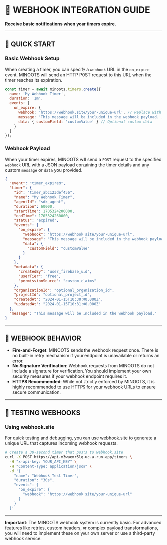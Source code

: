 # 🔔 WEBHOOK INTEGRATION GUIDE

**Receive basic notifications when your timers expire.**

---

## 🚀 QUICK START

### Basic Webhook Setup
When creating a timer, you can specify a `webhook` URL in the `on_expire` event. MINOOTS will send an HTTP POST request to this URL when the timer reaches its expiration.

```javascript
const timer = await minoots.timers.create({
  name: 'My Webhook Timer',
  duration: '1m',
  events: {
    on_expire: {
      webhook: 'https://webhook.site/your-unique-url', // Replace with your endpoint
      message: 'This message will be included in the webhook payload.',
      data: { customField: 'customValue' } // Optional custom data
    }
  }
});
```

### Webhook Payload
When your timer expires, MINOOTS will send a `POST` request to the specified `webhook` URL with a JSON payload containing the timer details and any custom `message` or `data` you provided.

```json
{
  "event": "timer_expired",
  "timer": {
    "id": "timer_abc123def456",
    "name": "My Webhook Timer",
    "agentId": "sdk_agent",
    "duration": 60000,
    "startTime": 1705324200000,
    "endTime": 1705324260000,
    "status": "expired",
    "events": {
      "on_expire": {
        "webhook": "https://webhook.site/your-unique-url",
        "message": "This message will be included in the webhook payload.",
        "data": {
          "customField": "customValue"
        }
      }
    },
    "metadata": {
      "createdBy": "user_firebase_uid",
      "userTier": "free",
      "permissionSource": "custom_claims"
    },
    "organizationId": "optional_organization_id",
    "projectId": "optional_project_id",
    "createdAt": "2024-01-15T10:30:00.000Z",
    "updatedAt": "2024-01-15T10:31:00.000Z"
  },
  "message": "This message will be included in the webhook payload."
}
```

---

## 🎯 WEBHOOK BEHAVIOR

*   **Fire-and-Forget**: MINOOTS sends the webhook request once. There is no built-in retry mechanism if your endpoint is unavailable or returns an error.
*   **No Signature Verification**: Webhook requests from MINOOTS do not include a signature for verification. You should implement your own security measures if your webhook endpoint requires it.
*   **HTTPS Recommended**: While not strictly enforced by MINOOTS, it is highly recommended to use HTTPS for your webhook URLs to ensure secure communication.

---

## 🧪 TESTING WEBHOOKS

### Using webhook.site
For quick testing and debugging, you can use [webhook.site](https://webhook.site) to generate a unique URL that captures incoming webhook requests.

```bash
# Create a 30-second timer that posts to webhook.site
curl -X POST https://api-m3waemr5lq-uc.a.run.app/timers \
  -H "x-api-key: YOUR_API_KEY" \
  -H "Content-Type: application/json" \
  -d '{
    "name": "Webhook Test Timer",
    "duration": "30s",
    "events": {
      "on_expire": {
        "webhook": "https://webhook.site/your-unique-url"
      }
    }
  }'
```

---

**Important**: The MINOOTS webhook system is currently basic. For advanced features like retries, custom headers, or complex payload transformations, you will need to implement these on your own server or use a third-party webhook service.